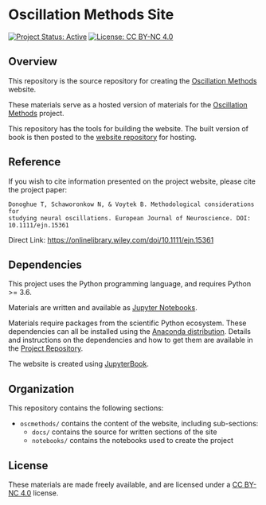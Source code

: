 # Oscillation Methods Site

[![Project Status: Active](https://www.repostatus.org/badges/latest/active.svg)](https://www.repostatus.org/#active)
[![License: CC BY-NC 4.0](https://img.shields.io/badge/License-CC%20BY--NC%204.0-lightgrey.svg)](https://creativecommons.org/licenses/by-nc/4.0/)

## Overview

This repository is the source repository for creating the
[Oscillation Methods](https://oscillationmethods.github.io)
website.

These materials serve as a hosted version of materials for the
[Oscillation Methods](https://github.com/OscillationMethods/oscillationmethods)
project.

This repository has the tools for building the website.
The built version of book is then posted to the
[website repository](https://github.com/OscillationMethods/oscillationmethods.github.io)
for hosting.

## Reference

If you wish to cite information presented on the project website, please cite the project paper:

    Donoghue T, Schaworonkow N, & Voytek B. Methodological considerations for
    studying neural oscillations. European Journal of Neuroscience. DOI: 10.1111/ejn.15361

Direct Link: https://onlinelibrary.wiley.com/doi/10.1111/ejn.15361

## Dependencies

This project uses the Python programming language, and requires Python >= 3.6.

Materials are written and available as [Jupyter Notebooks](https://jupyter.org/).

Materials require packages from the scientific Python ecosystem.
These dependencies can all be installed using the
[Anaconda distribution](https://www.anaconda.com/products/individual).
Details and instructions on the dependencies and how to get them are available in the
[Project Repository](https://github.com/OscillationMethods/oscillationmethods).

The website is created using [JupyterBook](https://github.com/executablebooks/jupyter-book).

## Organization

This repository contains the following sections:

- `oscmethods/` contains the content of the website, including sub-sections:
    - `docs/` contains the source for written sections of the site
    - `notebooks/` contains the notebooks used to create the project

## License

These materials are made freely available, and are licensed under a [CC BY-NC 4.0](https://creativecommons.org/licenses/by-nc/4.0/) license.
